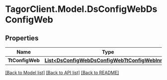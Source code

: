 # TagorClient.Model.DsConfigWebDsConfigWeb

## Properties

Name | Type | Description | Notes
------------ | ------------- | ------------- | -------------
**TtConfigWeb** | [**List&lt;DsConfigWebDsConfigWebTtConfigWebInner&gt;**](DsConfigWebDsConfigWebTtConfigWebInner.md) |  | [optional] 

[[Back to Model list]](../README.md#documentation-for-models) [[Back to API list]](../README.md#documentation-for-api-endpoints) [[Back to README]](../README.md)

